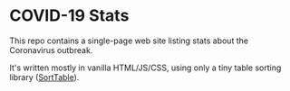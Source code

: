 # COVID-19 Stats

This repo contains a single-page web site listing stats about the Coronavirus outbreak.

It's written mostly in vanilla HTML/JS/CSS, using only a tiny table sorting library ([SortTable](https://github.com/stationer/SortTable)).